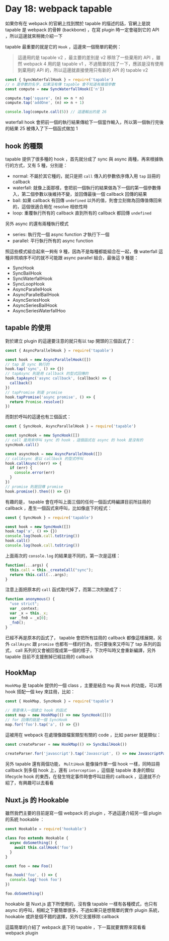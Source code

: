 Day 18: webpack tapable
=======================

如果你有在 webpack 的官網上找到關於 tapable 的描述的話，官網上是說 tapable 是 webpack 的骨幹 (backbone) ，在寫 plugin 時一定會碰到它的 API ，所以這邊就來稍微介紹一下

tapable 最重要的就是它的 `Hook` ，這邊來一個簡單的範例：

> 這邊用的是 tapable v2 ，最主要的差別是 v2 移除了一些棄用的 API ，雖然 webpack 4 用的是 tapable v1 ，不過簡單的找了一下，應該是沒有使用到棄用的 API 的，所以這邊就直接使用只有新的 API 的 tapable v2

```javascript
const { SyncWaterfallHook } = require('tapable')
// n 是參數的名字，如果沒有傳 tapable 會不知道有幾個參數
const compute = new SyncWaterfallHook(['n'])

compute.tap('square', (n) => n * n)
compute.tap('addOne', (n) => n + 1)

console.log(compute.call(5)) // 這邊輸出的是 26
```

waterfall hook 會把前一個的執行結果傳給下一個當作輸入，所以第一個執行完後的結果 25 被傳入了下一個函式做加 1

hook 的種類
-----------

tapable 提供了很多種的 hook ，首先就分成了 sync 與 async 兩種，再來根據執行的方式，又有 5 種，分別是：

- normal: 不屬於其它種的，就只是把 `call` 傳入的參數依序傳入用 `tap` 註冊的 callback
- waterfall: 就像上面那樣，會把前一個執行的結果做為下一個的第一個參數傳入，第二個參數以後維持不變，並回傳最後一個 callback 回傳的結果
- bail: 如果 callback 有回傳 `undefined` 以外的值，則會立刻做為回傳值傳回來的，這個很適合用在 resolve 相依性時
- loop: 重覆執行所有的 callback 直到所有的 callback 都回傳 `undefined`

另外 async 的還有兩種執行模式

- series: 執行完一個 async function 才執行下一個
- parallel: 平行執行所有的 async function

照這些模式組合起來一夠有 9 種，因為不是每種都能組合在一起，像 waterfall 這種非照順序不可的就不可能跟 async parallel 組合，最後這 9 種是：

- SyncHook
- SyncBailHook
- SyncWaterfallHook
- SyncLoopHook
- AsyncParallelHook
- AsyncParallelBailHook
- AsyncSeriesHook
- AsyncSeriesBailHook
- AsyncSeriesWaterfallHoo

tapable 的使用
--------------

對於建立 plugin 的這邊要注意的就只有以 tap 開頭的三個函式了：

```javascript
const { AsyncParallelHook } = require('tapable')

const hook = new AsyncParallelHook([])
// tap 是 sync 執行的
hook.tap('sync', () => {})
// tapAsync 則是用 callback 的型式回傳的
hook.tapAsync('async callback', (callback) => {
  callback()
})
// tapPromise 則是 promise
hook.tapPromise('async promise', () => {
  return Promise.resolve()
})
```

而對於呼叫的這邊也有三個函式：

```javascript
const { SyncHook, AsyncParallelHook } = require('tapable')

const syncHook = new SyncHook([])
// call 是用來呼叫 sync 的 hook ，這個函式在 async 的 hook 是沒有的
syncHook.call()

const asyncHook = new AsyncParallelHook([])
// callAsync 是以 callback 的型式呼叫
hook.callAsync((err) => {
  if (err) {
    console.error(err)
  }
})
// promise 則是回傳 promise
hook.promise().then(() => {})
```

有趣的是， tapable 會在呼叫上面三個的任何一個函式時編譯目前所註冊的 callback ，產生一個函式來呼叫，比如像底下的程式：

```javascript
const { SyncHook } = require('tapable')

const hook = new SyncHook([])
hook.tap('a', () => {})
console.log(hook.call.toString())
hook.call()
console.log(hook.call.toString())
```

上面兩次的 `console.log` 的結果是不同的，第一次是這樣：

```javascript
function(...args) {
  this.call = this._createCall("sync");
  return this.call(...args);
}
```

注意上面把原本的 `call` 函式取代掉了，而第二次則變成了：

```javascript
function anonymous() {
  "use strict";
  var _context;
  var _x = this._x;
  var _fn0 = _x[0];
  _fn0();
}
```

已經不再是原本的函式了， tapable 會把所有註冊的 callback 都像這樣展開，另外 `callAsync` 跟 `promise` 也都有一樣的行為，但只要後來又呼叫了 tap 系列的函式， call 系列的又會被回復成第一個的樣子，下次呼叫時又會重新編譯，另外 tapable 目前不支援刪掉已經註冊的 callback

HookMap
-------

`HookMap` 是 tapable 提供的一個 class ，主要是結合 `Map` 與 `Hook` 的功能，可以將 hook 搭配一個 key 來註冊，比如：

```javascript
const { HookMap, SyncHook } = require('tapable')

// 需要傳入一個建立 hook 的函式
const map = new HookMap(() => new SyncHook([]))
// for 回傳的就是一個 SyncHook
map.for('foo').tap('a', () => {})
```

這被用在 webpack 在處理像跟檔案類型有關的 code ，比如 parser 就是類似：

```javascript
const createParser = new HookMap(() => SyncBailHook())

createParser.for('javascript').tap('Javascript', () => new JavascriptParser())
```

另外 tapable 還有兩個功能， `MultiHook` 能像操作單一個 hook 一樣，同時註冊 callback 到多個 hook 上，還有 `interception` ，這個是 tapable 本身的類似 lifecycle hook 的東西，在發生特定事件時會呼叫註冊的 callback ，這邊就不介紹了，有興趣可以去看看

Nuxt.js 的 Hookable
-------------------

雖然我們主要的目前是寫一個 webpack 的 plugin ，不過這邊介紹另一個 plugin 的系統 hookable ：

```javascript
const Hookable = require('hookable')

class Foo extends Hookable {
  async doSomething() {
    await this.callHook('foo')
  }
}

const foo = new Foo()

foo.hook('foo', () => {
  console.log('hook foo')
})

foo.doSomething()
```

hookable 是 Nuxt.js 底下所使用的，沒有像 tapable 一樣有各種模式，也只有 async 的呼叫，相較之下要簡單很多，不過如果只是想簡單的實作 plugin 系統， hookable 或許是個不錯的選擇，另外它支援移除 callback

這篇簡單的介紹了 webpack 底下的 tapable ，下一篇就要實際來寫看看 webpack plugin
